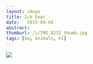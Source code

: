 ```yaml
---
layout: image
title: Ice bear
date:   2015-04-04
abstract: 
thumburl: /i/IMG_8215_thumb.jpg
tags: [bw, animals, hi]
---
```

![]({{site.url}}/i/IMG_8215.jpg)

